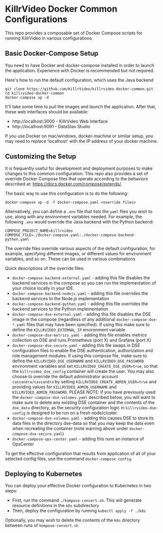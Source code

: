 # KillrVideo Docker Common Configurations

This repo provides a composable set of Docker Compose scripts for running KillrVideo in various configurations

## Basic Docker-Compose Setup

You need to have Docker and docker-compose installed in order to launch the application. Experience with Docker is 
recommended but not required.

Here's how to run the default configuration, which uses the Java backend

```
git clone https://github.com/KillrVideo/killrvideo-docker-common.git 
cd killrvideo-docker-common
docker-compose up -d
```
It'll take some time to pull the images and launch the application. After that, these web interfaces should be available:

* http://localhost:3000 - KillrVideo Web Interface
* http://localhost:9091 - DataStax Studio 

If you use Docker on mac/windows, docker-machine or similar setup, you may need to replace 'localhost' with the IP 
address of your docker machine.

## Customizing the Setup

It is frequently useful for development and deployment purposes to make changes to this common configuration. This repo
also provides a set of override Docker Compose files that operate according to the behaviors described at:
https://docs.docker.com/compose/extends/.

The basic way to use this configuration is to do the following:

```
docker-compose up -d -f docker-compose.yaml <override files> 
```

Alternatively, you can define a `.env` file that lists the `yaml` files you wish to use, along with any environment 
variables needed. For example, the following `.env` would override the Java backend with the Python backend:

```
COMPOSE_PROJECT_NAME=killrvideo
COMPOSE_FILE=./docker-compose.yaml:./docker-compose-backend-python.yaml
```

The override files override various aspects of the default configuration, for example, specifying different images, or
different values for environment variables, and so on. These can be used in various combinations

Quick descriptions of the override files:

* `docker-compose-backend-external.yaml` - adding this file disables the backend services in the compose so you can
run the implementation of your choice locally in your IDE.
* `docker-compose-backend-nodejs.yaml` - adding this file overrides the backend services to the Node.js implementation
* `docker-compose-backend-python.yaml` - adding this file overrides the backend services to the Python implementation
* `docker-compose-dse-external.yaml` - adding this file disables the DSE image in the compose (regardless of any 
additional `docker-compose-dse-*.yaml` files that may have been specified). If using this make sure to define the 
`KILLRVIDEO_EXTERNAL_IP` environment variable
* `docker-compose-dse-metrics.yaml` - adding this file enables metrics collection on DSE and runs Prometheus (port X) 
and Grafana (port X)
* `docker-compose-dse-secure.yaml` - adding this file swaps in DSE configuration files to enable the DSE
authentication, authorization and role management modules. If using this compose file, make sure to define 
the `KILLRVIDEO_DSE_USERNAME` and `KILLRVIDEO_DSE_PASSWORD` environment variables and set 
`KILLRVIDEO_CREATE_DSE_USER=true`, so that the `killrvideo_dse_config` container will create the user. 
You may also choose to override the default administrator account `cassandra/cassandra` by setting 
`KILLRVIDEO_CREATE_ADMIN_USER=true` and providing values for `KILLRVIDEO_ADMIN_USERNAME` and
`KILLRVIDEO_ADMIN_PASSWORD`. PLEASE NOTE: if you have previously used the `docker-compose-dse-volumes.yaml` 
described below, you will want to make sure to delete any existing DSE container and the contents of the 
`dse_data` directory, as the security configuration logic in `killrvideo-dse-config` is designed to be run
on a fresh node/cluster.
* `docker-compose-dse-volumes.yaml` - adding this causes DSE to store its data files in the directory dse-data so that
you may keep the data even when recreating the container (note warning above under `docker-compose-dse-secure.yaml`)
* `docker-compose-ops-center.yaml` - adding this runs an instance of OpsCenter

To get the effective configuration that results from application of all of your selected config files, use
the command `docker-compose config`.

## Deploying to Kubernetes
You can deploy your effective Docker configuration to Kubernetes in two steps:

* First, run the command `./kompose-convert.sh`. This will generate resource definitions in the `k8s` subdirectory
* Then, deploy the configuration by running `kubectl apply -f ./k8s`

Optionally, you may wish to delete the contents of the `k8s` directory between runs of `kompose-convert.sh`

